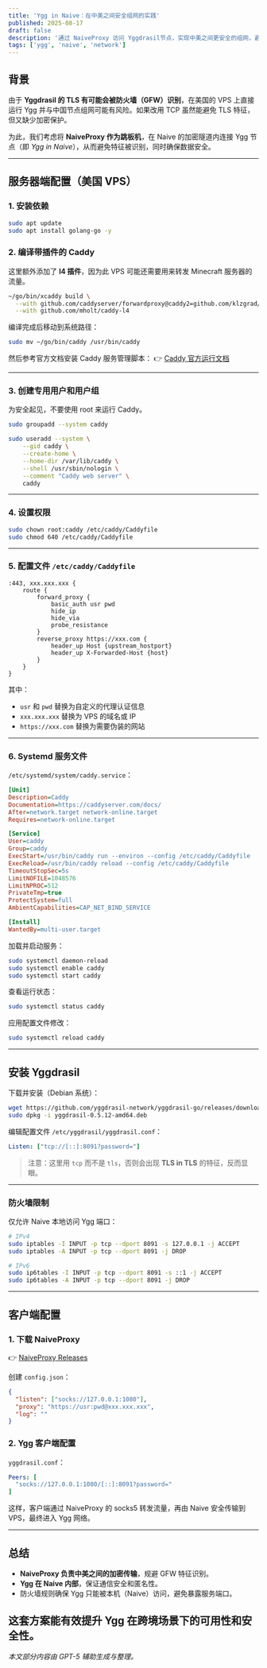 ```yaml
---
title: 'Ygg in Naive：在中美之间安全组网的实践'
published: 2025-08-17
draft: false
description: '通过 NaiveProxy 访问 Yggdrasil节点，实现中美之间更安全的组网，避免 GFW 对 TLS 的识别。'
tags: ['ygg', 'naive', 'network']
---
```


## 背景

由于 **Yggdrasil 的 TLS 有可能会被防火墙（GFW）识别**，在美国的 VPS 上直接运行 Ygg 并与中国节点组网可能有风险。如果改用 TCP 虽然能避免 TLS 特征，但又缺少加密保护。

为此，我们考虑将 **NaiveProxy 作为跳板机**，在 Naive 的加密隧道内连接 Ygg 节点（即 *Ygg in Naive*），从而避免特征被识别，同时确保数据安全。

---

## 服务器端配置（美国 VPS）

### 1. 安装依赖

```bash
sudo apt update
sudo apt install golang-go -y
````

### 2. 编译带插件的 Caddy
这里额外添加了 **l4 插件**，因为此 VPS 可能还需要用来转发 Minecraft 服务器的流量。

```bash
~/go/bin/xcaddy build \
  --with github.com/caddyserver/forwardproxy@caddy2=github.com/klzgrad/forwardproxy@naive \
  --with github.com/mholt/caddy-l4
```

编译完成后移动到系统路径：

```bash
sudo mv ~/go/bin/caddy /usr/bin/caddy
```

然后参考官方文档安装 Caddy 服务管理脚本：
👉 [Caddy 官方运行文档](https://caddyserver.com/docs/running#using-the-service)

---

### 3. 创建专用用户和用户组

为安全起见，不要使用 root 来运行 Caddy。

```bash
sudo groupadd --system caddy

sudo useradd --system \
    --gid caddy \
    --create-home \
    --home-dir /var/lib/caddy \
    --shell /usr/sbin/nologin \
    --comment "Caddy web server" \
    caddy
```

---

### 4. 设置权限

```bash
sudo chown root:caddy /etc/caddy/Caddyfile
sudo chmod 640 /etc/caddy/Caddyfile
```

---

### 5. 配置文件 `/etc/caddy/Caddyfile`

```caddy
:443, xxx.xxx.xxx {
    route {
        forward_proxy {
            basic_auth usr pwd
            hide_ip
            hide_via
            probe_resistance
        }
        reverse_proxy https://xxx.com {
            header_up Host {upstream_hostport}
            header_up X-Forwarded-Host {host}
        }
    }
}
```

其中：

* `usr` 和 `pwd` 替换为自定义的代理认证信息
* `xxx.xxx.xxx` 替换为 VPS 的域名或 IP
* `https://xxx.com` 替换为需要伪装的网站

---

### 6. Systemd 服务文件

`/etc/systemd/system/caddy.service`：

```ini
[Unit]
Description=Caddy
Documentation=https://caddyserver.com/docs/
After=network.target network-online.target
Requires=network-online.target

[Service]
User=caddy
Group=caddy
ExecStart=/usr/bin/caddy run --environ --config /etc/caddy/Caddyfile
ExecReload=/usr/bin/caddy reload --config /etc/caddy/Caddyfile
TimeoutStopSec=5s
LimitNOFILE=1048576
LimitNPROC=512
PrivateTmp=true
ProtectSystem=full
AmbientCapabilities=CAP_NET_BIND_SERVICE

[Install]
WantedBy=multi-user.target
```

加载并启动服务：

```bash
sudo systemctl daemon-reload
sudo systemctl enable caddy
sudo systemctl start caddy
```

查看运行状态：

```bash
sudo systemctl status caddy
```

应用配置文件修改：

```bash
sudo systemctl reload caddy
```

---

## 安装 Yggdrasil

下载并安装（Debian 系统）：

```bash
wget https://github.com/yggdrasil-network/yggdrasil-go/releases/download/v0.5.12/yggdrasil-0.5.12-amd64.deb
sudo dpkg -i yggdrasil-0.5.12-amd64.deb
```

编辑配置文件 `/etc/yggdrasil/yggdrasil.conf`：

```yaml
Listen: ["tcp://[::]:8091?password="]
```

> 注意：这里用 `tcp` 而不是 `tls`，否则会出现 **TLS in TLS** 的特征，反而显眼。

---

### 防火墙限制

仅允许 Naive 本地访问 Ygg 端口：

```bash
# IPv4
sudo iptables -I INPUT -p tcp --dport 8091 -s 127.0.0.1 -j ACCEPT
sudo iptables -A INPUT -p tcp --dport 8091 -j DROP

# IPv6
sudo ip6tables -I INPUT -p tcp --dport 8091 -s ::1 -j ACCEPT
sudo ip6tables -A INPUT -p tcp --dport 8091 -j DROP
```

---

## 客户端配置

### 1. 下载 NaiveProxy

👉 [NaiveProxy Releases](https://github.com/klzgrad/naiveproxy/releases)

创建 `config.json`：

```json
{
  "listen": ["socks://127.0.0.1:1080"],
  "proxy": "https://usr:pwd@xxx.xxx.xxx",
  "log": ""
}
```

### 2. Ygg 客户端配置

`yggdrasil.conf`：

```yaml
Peers: [
  "socks://127.0.0.1:1080/[::]:8091?password="
]
```

这样，客户端通过 NaiveProxy 的 socks5 转发流量，再由 Naive 安全传输到 VPS，最终进入 Ygg 网络。

---

## 总结

* **NaiveProxy 负责中美之间的加密传输**，规避 GFW 特征识别。
* **Ygg 在 Naive 内部**，保证通信安全和匿名性。
* 防火墙规则确保 Ygg 只能被本机（Naive）访问，避免暴露服务端口。

这套方案能有效提升 Ygg 在跨境场景下的可用性和安全性。
---

*本文部分内容由 GPT-5 辅助生成与整理。*